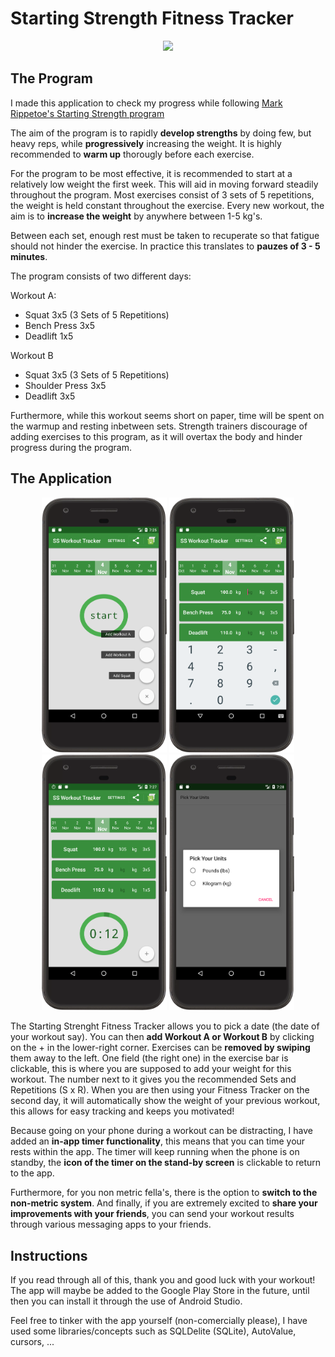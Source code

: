 <h1> Starting Strength Fitness Tracker </h1>

<p align="center">
  <img src="https://github.com/PJ-VDB/SS_Fitness_Tracker/blob/master/app-banner.png" width="800"/>
</p>

<h2> The Program </h2>

I made this application to check my progress while following <a href="http://www.muscleandfitness.com/workouts/workout-routines/4-week-guide-starting-strength" target="_blank"> Mark Rippetoe's Starting Strength program</a>

The aim of the program is to rapidly <b>develop strengths</b> by doing few, but heavy reps, while <b>progressively</b> increasing the weight. It is highly recommended to <b>warm up</b> thorougly before each exercise.

For the program to be most effective, it is recommended to start at a relatively low weight the first week. This will aid in moving forward steadily throughout the program. Most exercises consist of 3 sets of 5 repetitions, the weight is held constant throughout the exercise. Every new workout, the aim is to <b>increase the weight</b> by anywhere between 1-5 kg's. 

Between each set, enough rest must be taken to recuperate so that fatigue should not hinder the exercise. In practice this translates to <b>pauzes of 3 - 5 minutes</b>. 

The program consists of two different days:

Workout A: 
<ul>
  <li>Squat 3x5 (3 Sets of 5 Repetitions)</li>
  <li>Bench Press 3x5</li>
  <li>Deadlift 1x5</li>
</ul>

Workout B
<ul>
  <li>Squat 3x5 (3 Sets of 5 Repetitions)</li>
  <li>Shoulder Press 3x5</li>
  <li>Deadlift 3x5</li>
</ul>

Furthermore, while this workout seems short on paper, time will be spent on the warmup and resting inbetween sets. Strength trainers discourage of adding exercises to this program, as it will overtax the body and hinder progress during the program. 

<h2> The Application </h2> 

<p align="center">
  <img src="https://github.com/PJ-VDB/SS_Fitness_Tracker/blob/master/sc-1.png" width="200"/>
  <img src="https://github.com/PJ-VDB/SS_Fitness_Tracker/blob/master/sc-2.png" width="200"/>
  <img src="https://github.com/PJ-VDB/SS_Fitness_Tracker/blob/master/sc-3.png" width="200"/>
  <img src="https://github.com/PJ-VDB/SS_Fitness_Tracker/blob/master/sc-4.png" width="200"/>
</p>

The Starting Strenght Fitness Tracker allows you to pick a date (the date of your workout say). You can then <b>add Workout A or Workout B</b> by clicking on the + in the lower-right corner. Exercises can be <b>removed by swiping</b> them away to the left. One field (the right one) in the exercise bar is clickable, this is where you are supposed to add your weight for this workout. The number next to it gives you the recommended Sets and Repetitions (S x R). When you are then using your Fitness Tracker on the second day, it will automatically show the weight of your previous workout, this allows for easy tracking and keeps you motivated!

Because going on your phone during a workout can be distracting, I have added an <b>in-app timer functionality</b>, this means that you can time your rests within the app. The timer will keep running when the phone is on standby, the <b>icon of the timer on the stand-by screen</b> is clickable to return to the app. 

Furthermore, for you non metric fella's, there is the option to <b>switch to the non-metric system</b>. And finally, if you are extremely excited to <b>share your improvements with your friends</b>, you can send your workout results through various messaging apps to your friends. 

<h2> Instructions </h2>

If you read through all of this, thank you and good luck with your workout! 
The app will maybe be added to the Google Play Store in the future, until then you can install it through the use of Android Studio.

Feel free to tinker with the app yourself (non-comercially please), I have used some libraries/concepts such as SQLDelite (SQLite), AutoValue, cursors, ...
